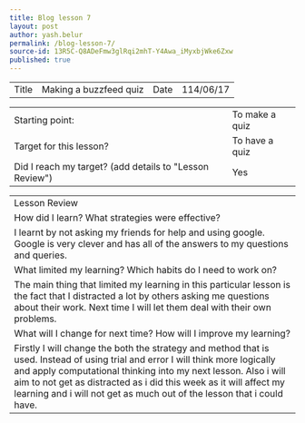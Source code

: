 ```yaml
---
title: Blog lesson 7
layout: post
author: yash.belur
permalink: /blog-lesson-7/
source-id: 13R5C-Q8ADeFmw3glRqi2mhT-Y4Awa_iMyxbjWke6Zxw
published: true
---
```

<table>
  <tr>
    <td>Title</td>
    <td>Making a buzzfeed quiz</td>
    <td>Date</td>
    <td>114/06/17</td>
  </tr>
</table>


<table>
  <tr>
    <td>Starting point:</td>
    <td>To make a quiz</td>
  </tr>
  <tr>
    <td>Target for this lesson?</td>
    <td>To have a quiz</td>
  </tr>
  <tr>
    <td>Did I reach my target? 
(add details to "Lesson Review")</td>
    <td> Yes</td>
  </tr>
</table>


<table>
  <tr>
    <td>Lesson Review</td>
  </tr>
  <tr>
    <td>How did I learn? What strategies were effective? </td>
  </tr>
  <tr>
    <td>I learnt by not asking my friends for help and using google. Google is very clever and has all of the answers to my questions and queries.</td>
  </tr>
  <tr>
    <td>What limited my learning? Which habits do I need to work on? </td>
  </tr>
  <tr>
    <td>The main thing that limited my learning in this particular lesson is the fact that I distracted a lot by others asking me questions about their work. Next time I will let them deal with their own problems.</td>
  </tr>
  <tr>
    <td>What will I change for next time? How will I improve my learning?</td>
  </tr>
  <tr>
    <td>Firstly I will change the both the strategy and method that is used. Instead of using trial and error I will think more logically and apply computational thinking into my next lesson. Also i will aim to not get as distracted as i did this week as it will affect my learning and i will not get as much out of the lesson that i could have.</td>
  </tr>
</table>


